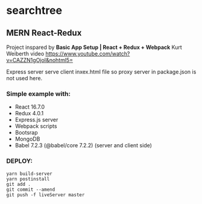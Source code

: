 # searchtree
## MERN React-Redux 
Project inspared by **Basic App Setup | React + Redux + Webpack** Kurt Weiberth video https://www.youtube.com/watch?v=CAZZN1gOjoI&nohtml5=

Express server serve client inxex.html file so proxy server in package.json is not used here. 
### Simple example with:

 * React 16.7.0
 * Redux 4.0.1
 * Express.js server 
 * Webpack scripts
 * Bootsrap
 * MongoDB
 * Babel 7.2.3 (@babel/core 7.2.2) (server and client side)


### DEPLOY:

    yarn build-server
    yarn postinstall
    git add .
    git commit --amend
    git push -f liveServer master   

